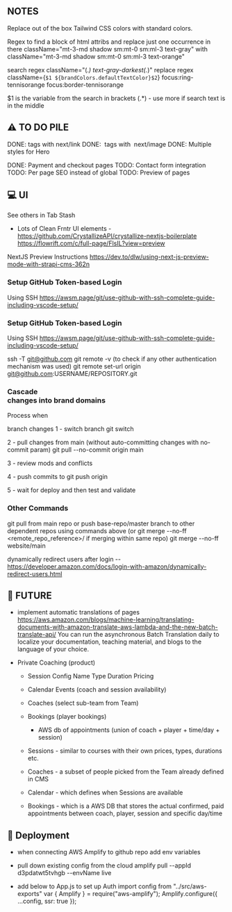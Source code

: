## NOTES
Replace out of the box Tailwind CSS colors with standard colors.

Regex to find a block of html attribs and replace just one occurrence in there
className="mt-3-md shadow sm:mt-0 sm:ml-3 text-gray"
with
className="mt-3-md shadow sm:mt-0 sm:ml-3 text-orange"

search regex className="(.*) text-gray-darkest(.*)"
replace regex className={`$1 ${brandColors.defaultTextColor}$2`}
focus:ring-tennisorange
focus:border-tennisorange

$1 is the variable from the search in brackets (.*) - use more if search text is in the middle

## ⚠️ TO DO PILE
DONE: <a> tags with <Link> next/link
DONE: <img> tags with <Image> next/image
DONE: Multiple styles for Hero

DONE: Payment and checkout pages
TODO: Contact form integration
TODO: Per page SEO instead of global
TODO: Preview of pages


## 💻 UI
See others in Tab Stash
- Lots of Clean Frntr UI elements - https://github.com/CrystallizeAPI/crystallize-nextjs-boilerplate
https://flowrift.com/c/full-page/FlsIL?view=preview

NextJS Preview Instructions
https://dev.to/dlw/using-next-js-preview-mode-with-strapi-cms-362n

### Setup GitHub Token-based Login
  Using SSH
  https://awsm.page/git/use-github-with-ssh-complete-guide-including-vscode-setup/

### Setup GitHub Token-based Login
  Using SSH
  https://awsm.page/git/use-github-with-ssh-complete-guide-including-vscode-setup/

 ssh -T git@github.com
 git remote -v (to check if any other authentication mechanism was used)
 git remote set-url origin git@github.com:USERNAME/REPOSITORY.git

 ### Cascade <main> changes into brand domains
 
  Process when <main> branch changes
  1 - switch branch
  git switch <branchname>
  
  2 - pull changes from main (without auto-committing changes with no-commit param)
  git pull --no-commit origin main <branchname>

  3 - review mods and conflicts

  4 - push commits to <branchname>
  git push origin <branchname>

  5 - wait for deploy and then test and validate

### Other Commands
git pull from main repo or push base-repo/master branch to other dependent repos using commands above
(or git merge --no-ff <remote_repo_reference>/<branchname> if merging within same repo)
git merge --no-ff website/main

dynamically redirect users after login -- 
https://developer.amazon.com/docs/login-with-amazon/dynamically-redirect-users.html

## 🚀 FUTURE

-  implement automatic translations of pages
https://aws.amazon.com/blogs/machine-learning/translating-documents-with-amazon-translate-aws-lambda-and-the-new-batch-translate-api/
You can run the asynchronous Batch Translation daily to localize your documentation, teaching material, and blogs to the language of your choice.


- Private Coaching (product)
  - Session Config
      Name
      Type
      Duration
      Pricing
  - Calendar Events (coach and session availability)
  - Coaches (select sub-team from Team)
  - Bookings (player bookings)
    - AWS db of appointments (union of coach + player + time/day + session)

  - Sessions - similar to courses with their own prices, types, durations etc.
  - Coaches - a subset of people picked from the Team already defined in CMS
  - Calendar - which defines when Sessions are available
  - Bookings - which is a AWS DB that stores the actual confirmed, paid appointments between coach, player, session and specific day/time
## 🚀 Deployment
- when connecting AWS Amplify to github repo add env variables
- pull down existing config from the cloud 
  amplify pull --appId d3pdatwt5tvhgb --envName live  

- add below to App.js to set up Auth
  import config from "../src/aws-exports"
  var { Amplify } = require("aws-amplify");
Amplify.configure({ ...config, ssr: true });
